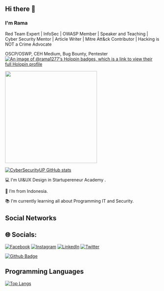 ## Hi there 👋

<!--
**CyberSecurityUP/CyberSecurityUP** is a ✨ _special_ ✨ repository because its `README.md` (this file) appears on your GitHub profile.

Here are some ideas to get you started:

- 🔭 I’m currently working on ...
- 🌱 I’m currently learning ...
- 👯 I’m looking to collaborate on ...
- 🤔 I’m looking for help with ...
- 💬 Ask me about ...
- 📫 How to reach me: ...
- 😄 Pronouns: ...
- ⚡ Fun fact: ...
-->

### I'm Rama

Red Team Expert | InfoSec | OWASP Member | Speaker and Teaching | Cyber Security Mentor | Article Writer | Mitre Att&ck Contributor | Hacking is NOT a Crime Advocate

OSCP/OSWP, CEH Medium, Bug Bounty, Pentester
[![An image of @rama1277's Holopin badges, which is a link to view their full Holopin profile](https://holopin.me/rama1277)](https://holopin.io/@rama1277)
<br>

<img src="https://media.giphy.com/media/3oEjHWpiVIOGXT5l9m/giphy.gif" width="300">

</br>

[![CyberSecurityUP GitHub stats](https://github-readme-stats.vercel.app/api?username=CyberSecurityUP&theme=dark)](https://github.com/CyberSecurityUP/github-readme-stats)

:computer: I'm UI&UX Design in Startupereneur Academy .

:house_with_garden: I’m from Indonesia.

:books: I'm currently learning all about Programming IT and Security.

## Social Networks
## 🌐 Socials:
[![Facebook](https://img.shields.io/badge/Facebook-%231877F2.svg?logo=Facebook&logoColor=white)](https://web.facebook.com/rama.dubber/) [![Instagram](https://img.shields.io/badge/Instagram-%23E4405F.svg?logo=Instagram&logoColor=white)](https://www.instagram.com/ramadubber/) [![LinkedIn](https://img.shields.io/badge/LinkedIn-%230077B5.svg?logo=linkedin&logoColor=white)](https://www.linkedin.com/in/wisnu-muhammad-ramadhan-a118b1211/) [![Twitter](https://img.shields.io/badge/Twitter-%231DA1F2.svg?logo=Twitter&logoColor=white)](https://twitter.com/LimitCyber) 

[![Github Badge](https://img.shields.io/badge/-Github-000?style=flat-square&logo=Github&logoColor=white&link=https://github.com/rama1277)](https://github.com/rama1277)

## Programming Languages

[![Top Langs](https://github-readme-stats.vercel.app/api/top-langs/?username=CyberSecurityUP&langs_count=8)](https://github.com/CyberSecurityUP/github-readme-stats)
